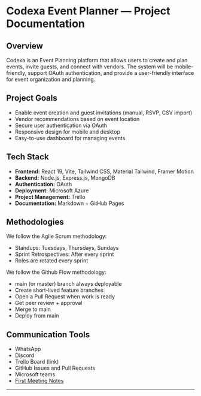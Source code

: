 # Codexa Event Planner — Project Documentation

## Overview
Codexa is an Event Planning platform that allows users to create and plan events, invite guests, and connect with vendors. The system will be mobile-friendly, support OAuth authentication, and provide a user-friendly interface for event organization and planning.

## Project Goals
- Enable event creation and guest invitations (manual, RSVP, CSV import)
- Vendor recommendations based on event location
- Secure user authentication via OAuth
- Responsive design for mobile and desktop
- Easy-to-use dashboard for managing events

## Tech Stack
- **Frontend:** React 19, Vite, Tailwind CSS, Material Tailwind, Framer Motion
- **Backend:** Node.js, Express.js, MongoDB
- **Authentication:** OAuth
- **Deployment:** Microsoft Azure
- **Project Management:** Trello
- **Documentation:** Markdown + GitHub Pages

## Methodologies
We follow the Agile Scrum methodology:
- Standups: Tuesdays, Thursdays, Sundays
- Sprint Retrospectives: After every sprint
- Roles are rotated every sprint

We follow the Github Flow methodology:
- main (or master) branch always deployable
- Create short-lived feature branches
- Open a Pull Request when work is ready
- Get peer review + approval
- Merge to main
- Deploy from main

## Communication Tools
- WhatsApp
- Discord
- Trello Board (link)
- GitHub Issues and Pull Requests
- Microsoft teams
- [First Meeting Notes](./meetings/2025-08-07-first-meeting.md)


---
